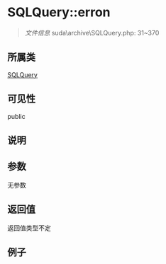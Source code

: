 # SQLQuery::erron



> *文件信息* suda\archive\SQLQuery.php: 31~370

## 所属类 

[SQLQuery](../SQLQuery.md)

## 可见性

 public 

## 说明




## 参数


无参数


## 返回值

返回值类型不定


## 例子

